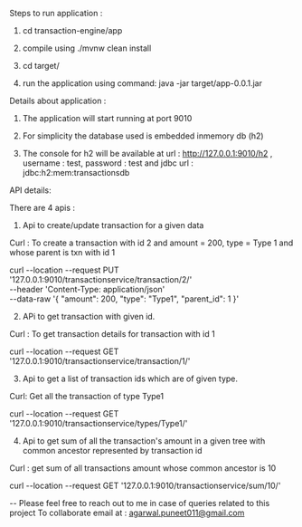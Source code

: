 Steps to run application :

1. cd transaction-engine/app

2. compile using ./mvnw clean install 

3. cd target/

4. run the application using command: java -jar target/app-0.0.1.jar





Details about application :

1. The application will start running at port 9010

2. For simplicity the database used is embedded inmemory db (h2)

3. The console for h2 will be available at  url : http://127.0.0.1:9010/h2 ,  username : test, password : test and jdbc url : jdbc:h2:mem:transactionsdb







API details:

There are 4 apis :

1. Api to create/update transaction for a given data

Curl : To create a transaction with id 2 and amount = 200, type = Type 1 and whose parent is txn with id 1


curl --location --request PUT '127.0.0.1:9010/transactionservice/transaction/2/' \
--header 'Content-Type: application/json' \
--data-raw '{
  "amount": 200,
  "type": "Type1",
  "parent_id": 1
}'




2. APi to get transaction with given id.

Curl : To get transaction details for transaction with id 1

curl --location --request GET '127.0.0.1:9010/transactionservice/transaction/1/'  






3. Api to get a list of transaction ids which are of given type.

Curl: Get all the transaction of type Type1

curl --location --request GET '127.0.0.1:9010/transactionservice/types/Type1/'





4. Api to get sum of all the transaction's amount in a given tree with common ancestor represented by transaction id

Curl : get sum of all transactions amount whose common ancestor is 10

curl --location --request GET '127.0.0.1:9010/transactionservice/sum/10/'




--
Please feel free to reach out to me in case of queries related to this project
To collaborate email at : agarwal.puneet011@gmail.com
